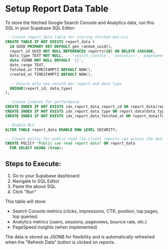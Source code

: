 # Setup Report Data Table

To store the fetched Google Search Console and Analytics data, run this SQL in your Supabase SQL Editor:

```sql
-- Create report_data table for storing fetched metrics
CREATE TABLE IF NOT EXISTS report_data (
  id UUID PRIMARY KEY DEFAULT gen_random_uuid(),
  report_id UUID NOT NULL REFERENCES reports(id) ON DELETE CASCADE,
  data_type TEXT NOT NULL, -- 'search_console', 'analytics', 'pagespeed'
  data JSONB NOT NULL DEFAULT '{}',
  date_range TEXT,
  fetched_at TIMESTAMPTZ DEFAULT NOW(),
  created_at TIMESTAMPTZ DEFAULT NOW(),
  
  -- Ensure only one record per report and data type
  UNIQUE(report_id, data_type)
);

-- Create indexes for performance
CREATE INDEX IF NOT EXISTS idx_report_data_report_id ON report_data(report_id);
CREATE INDEX IF NOT EXISTS idx_report_data_type ON report_data(data_type);
CREATE INDEX IF NOT EXISTS idx_report_data_fetched_at ON report_data(fetched_at);

-- Enable RLS
ALTER TABLE report_data ENABLE ROW LEVEL SECURITY;

-- Create policy for public read (so client reports can access the data)
CREATE POLICY "Public can read report data" ON report_data
  FOR SELECT USING (true);
```

## Steps to Execute:
1. Go to your Supabase dashboard
2. Navigate to SQL Editor
3. Paste the above SQL
4. Click "Run"

This table will store:
- Search Console metrics (clicks, impressions, CTR, position, top pages, top queries)
- Analytics metrics (users, sessions, pageviews, bounce rate, etc.)
- PageSpeed insights (when implemented)

The data is stored as JSONB for flexibility and is automatically refreshed when the "Refresh Data" button is clicked on reports.
